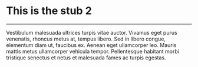 # This is the stub 2
---
Vestibulum malesuada ultrices turpis vitae auctor. Vivamus eget purus venenatis, rhoncus metus at, tempus libero. Sed in libero congue, elementum diam ut, faucibus ex. Aenean eget ullamcorper leo. Mauris mattis metus ullamcorper vehicula tempor. Pellentesque habitant morbi tristique senectus et netus et malesuada fames ac turpis egestas.
